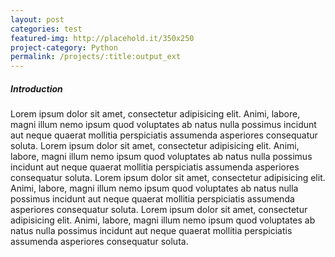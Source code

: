 ```yaml
---
layout: post
categories: test
featured-img: http://placehold.it/350x250
project-category: Python
permalink: /projects/:title:output_ext
---
```


##### Introduction
Lorem ipsum dolor sit amet, consectetur adipisicing elit. Animi, labore,
magni illum nemo ipsum quod voluptates ab natus nulla possimus incidunt
aut neque quaerat mollitia perspiciatis assumenda asperiores consequatur soluta.
Lorem ipsum dolor sit amet, consectetur adipisicing elit. Animi, labore,
magni illum nemo ipsum quod voluptates ab natus nulla possimus incidunt
aut neque quaerat mollitia perspiciatis assumenda asperiores consequatur soluta.
Lorem ipsum dolor sit amet, consectetur adipisicing elit. Animi, labore,
magni illum nemo ipsum quod voluptates ab natus nulla possimus incidunt
aut neque quaerat mollitia perspiciatis assumenda asperiores consequatur soluta.
Lorem ipsum dolor sit amet, consectetur adipisicing elit. Animi, labore,
magni illum nemo ipsum quod voluptates ab natus nulla possimus incidunt
aut neque quaerat mollitia perspiciatis assumenda asperiores consequatur soluta.
